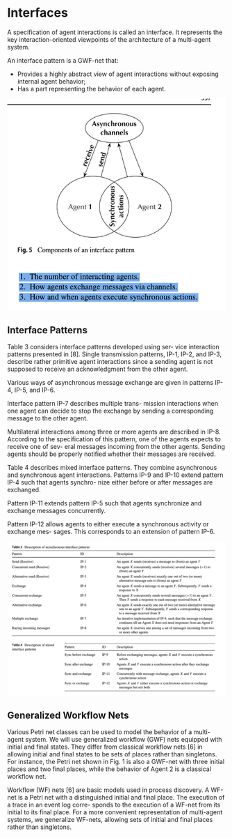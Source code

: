# Interfaces

A specification of agent interactions is called an interface. It represents the key interaction-oriented viewpoints of the architecture of a multi-agent system.

An interface pattern is a GWF-net that:
- Provides a highly abstract view of agent interactions without exposing internal agent behavior;
- Has a part representing the behavior of each agent.

![alt text](fig5.png)

## Interface Patterns

Table 3 considers interface patterns developed using ser- vice interaction patterns presented in [8]. Single transmission patterns, IP-1, IP-2, and IP-3, describe rather primitive agent interactions since a sending agent is not supposed to receive an acknowledgment from the other agent. 

Various ways of asynchronous message exchange are given in patterns IP-4, IP-5, and IP-6.

Interface pattern IP-7 describes multiple trans- mission interactions when one agent can decide to stop the exchange by sending a corresponding message to the other agent.

Multilateral interactions among three or more agents are described in IP-8. According to the specification of this pattern, one of the agents expects to receive one of sev- eral messages incoming from the other agents. Sending agents should be properly notified whether their messages are received.

Table 4 describes mixed interface patterns. They combine asynchronous and synchronous agent interactions. Patterns IP-9 and IP-10 extend pattern IP-4 such that agents synchro- nize either before or after messages are exchanged. 

Pattern IP-11 extends pattern IP-5 such that agents synchronize and exchange messages concurrently. 

Pattern IP-12 allows agents to either execute a synchronous activity or exchange mes- sages. This corresponds to an extension of pattern IP-6.

![alt text](table3.png)

## Generalized Workflow Nets

Various Petri net classes can be used to model the behavior of a multi-agent system. We will use generalized workflow (GWF) nets equipped with initial and final states. They differ from classical workflow nets [6] in allowing initial and final states to be sets of places rather than singletons. For instance, the Petri net shown in Fig. 1 is also a GWF-net with three initial places and two final places, while the behavior of Agent 2 is a classical workflow net.

Workflow (WF) nets [6] are basic models used in process discovery. A WF-net is a Petri net with a distinguished initial and final place. The execution of a trace in an event log corre- sponds to the execution of a WF-net from its initial to its final place. For a more convenient representation of multi-agent systems, we generalize WF-nets, allowing sets of initial and final places rather than singletons.
